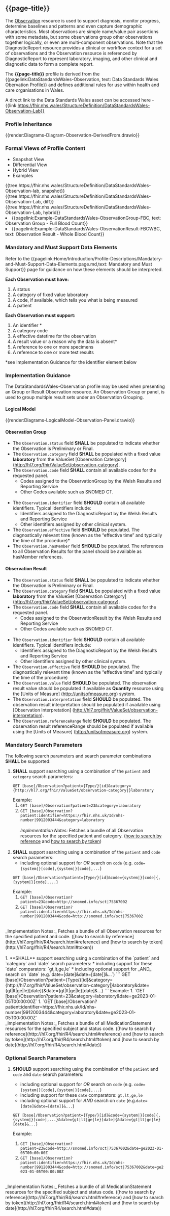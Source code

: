<div class="warning"><span class="ExperiWarn"></span></div>

## {{page-title}}
The [Observation](https://www.hl7.org/fhir/r4/Observation.html) resource is used to support diagnosis, monitor progress, determine baselines and patterns and even capture demographic characteristics. Most observations are simple name/value pair assertions with some metadata, but some observations group other observations together logically, or even are multi-component observations. Note that the DiagnosticReport resource provides a clinical or workflow context for a set of observations and the Observation resource is referenced by DiagnosticReport to represent laboratory, imaging, and other clinical and diagnostic data to form a complete report.


The **{{page-title}}** profile is derived from the {{pagelink:DataStandardsWales-Observation, text: Data Standards Wales Obervation Profile}} and defines additional rules for use within health and care organisations in Wales.

A direct link to the Data Standards Wales asset can be accessed here - {{link:https://fhir.nhs.wales/StructureDefinition/DataStandardsWales-Observation-Lab}}

### Profile Inheritance

{{render:Diagrams-Diagram-Observation-DerivedFrom.drawio}}

### Formal Views of Profile Content
<div class="tab-wrap">
  <ul class="tab-head">
    <li class="tablink tab-active" onclick="openCity(this,'tabsnap')" data-target="tabsnap">
      Snapshot View
    </li>
    <li class="tablink" onclick="openCity(this,'tabdiff')" data-target="tabdiff">
      Differential View
    </li>
    <li class="tablink" onclick="openCity(this,'tabhybrid')" data-target="tabhybrid">
      Hybrid View
    </li>
    <li class="tablink" onclick="openCity(this,'tabeg')" data-target="tabeg">
      Examples
    </li>    
  </ul>
  <div class="tab-main">
    <div id="tabsnap" class="tabcontent active">      
      {{tree:https://fhir.nhs.wales/StructureDefinition/DataStandardsWales-Observation-lab, snapshot}}
    </div>
    <div id="tabdiff" class="tabcontent">
      {{tree:https://fhir.nhs.wales/StructureDefinition/DataStandardsWales-Observation-Lab, diff}}
  </div>
    <div id="tabhybrid" class="tabcontent">
      {{tree:https://fhir.nhs.wales/StructureDefinition/DataStandardsWales-Observation-Lab, hybrid}}
  </div>
  <div id="tabeg" class="tabcontent">
    <list>
      <li>{{pagelink:Example-DataStandardsWales-ObservationGroup-FBC, text: Observation Group - Full Blood Count}}</li>
      <li>{{pagelink:Example-DataStandardsWales-ObservationResult-FBCWBC, text: Observation Result - Whole Blood Count}}</li>
    </list>
  </div>    
</div>

### Mandatory and Must Support Data Elements
Refer to the {{pagelink:Home/Introduction/Profile-Descriptions/Mandatory-and-Must-Support-Data-Elements.page.md,text: Mandatory and Must Support}} page for guidance on how these elements should be interpreted.
 
**Each Observation must have:**
1. A status
1. A category of fixed value laboratory
1. A code, if available, which tells you what is being measured
1. A patient

**Each Observation must support:**
1. An identifier *
1. A category code
1. A effective datetime for the observation
1. A result value or a reason why the data is absent*
1. A reference to one or more specimens
1. A reference to one or more test results

*see Implementation Guidance for the identifier element below

### Implementation Guidance
The DataStandardsWales-Observation profile may be used when presenting an Group or Result Observation resource. An Observation Group or panel, is used to group multiple result sets under an Observation Grouping.

#### Logical Model
{{render:Diagrams-LogicalModel-Observation-Panel.drawio}}

#### Observation Group
* The `Observation.status` field **SHALL** be populated to indicate whether the Observation is Preliminary or Final.
* The `Observation.category` field **SHALL** be populated with a fixed value **laboratory** from the ValueSet [Observation Catergory] (http://hl7.org/fhir/ValueSet/observation-category).
* The `Observation.code` field **SHALL** contain all available codes for the requested panel.
  * Codes assigned to the ObservationGroup by the Welsh Results and Reporting Service
  * Other Codes available such as SNOMED CT.
<br/><br/>
* The `Observation.identifier` field **SHOULD** contain all available identifiers. Typical identifiers include:
  * Identifiers assigned to the DiagnosticReport by the Welsh Results and Reporting Service
  * Other identifiers assigned by other clinical system.
* The `Observation.effective` field **SHOULD** be populated. The diagnostically relevant time (known as the “effective time” and typically the time of the procedure)*
* The `Observation.hasMember` field **SHOULD** be populated. The references to all Observation Results for the panel should be available as hasMember references.

#### Observation Result
* The `Observation.status` field **SHALL** be populated to indicate whether the Observation is Preliminary or Final.
* The `Observation.category` field **SHALL** be populated with a fixed value **laboratory** from the ValueSet [Observation Catergory] (http://hl7.org/fhir/ValueSet/observation-category).
* The `Observation.code` field **SHALL** contain all available codes for the requested panel.
  * Codes assigned to the ObservationResult by the Welsh Results and Reporting Service
  * Other Codes available such as SNOMED CT.
<br/><br/>
* The `Observation.identifier` field **SHOULD** contain all available identifiers. Typical identifiers include:
  * Identifiers assigned to the DiagnosticReport by the Welsh Results and Reporting Service
  * Other identifiers assigned by other clinical system.
* The `Observation.effective` field **SHOULD** be populated. The diagnostically relevant time (known as the “effective time” and typically the time of the procedure)
* The `Observation.value` field **SHOULD** be populated. The observation result value should be populated if available as **Quantity** resource using the [Units of Measure] (http://unitsofmeasure.org) system.
* The `Observation.interpretation` field **SHOULD** be populated. The observation result interpretation should be populated if available using [Observation Interpretation] (http://hl7.org/fhir/ValueSet/observation-interpretation).
* The `Observation.referenceRange` field **SHOULD** be populated. The observation result referenceRange should be populated if available using the [Units of Measure] (http://unitsofmeasure.org) system.

### Mandatory Search Parameters
The following search parameters and search parameter combinations **SHALL** be supported:

1. **SHALL** support searching using a combination of the `patient` and `category` search parameters:
    ```
    GET [base]/Observation?patient={Type/}[id]&category={http://hl7.org/fhir/ValueSet/observation-category|}laboratory
    ```
    Example:
    1. `GET [base]/Observation?patient=23&category=laboratory` 
    1. `GET [base]/Observation?patient:identifier=https://fhir.nhs.uk/Id/nhs-number|9912003444&category=laboratory` 
<br><br>
_Implementation Notes:_ Fetches a bundle of all Observation resources for the specified patient and category. ([how to search by reference](http://hl7.org/fhir/R4/search.html#reference) and [how to search by token](http://hl7.org/fhir/R4/search.html#token))
<br><br>
1. **SHALL** support searching using a combination of the `patient` and `code` search parameters:
    * including optional support for _OR_ search on `code` (e.g. `code={system|}[code],{system|}[code],...`)
    ```
    GET [base]/Observation?patient={Type/}[id]&code={system|}[code]{,{system|}[code],...}
    ```
    Example:
    1. `GET [base]/Observation?patient=23&code=http://snomed.info/sct|75367002` 
    1. `GET [base]/Observation?patient:identifier=https://fhir.nhs.uk/Id/nhs-number|9912003444&code=http://snomed.info/sct|75367002` 
<br>  
_Implementation Notes:_ Fetches a bundle of all Observation resources for the specified patient and code. ([how to search by reference](http://hl7.org/fhir/R4/search.html#reference) and [how to search by token](http://hl7.org/fhir/R4/search.html#token))
<br><br>
1. **SHALL** support searching using a combination of the `patient` and `category` and `date` search parameters:
    * including support for these `date` comparators: `gt,lt,ge,le`
    * including optional support for _AND_ search on `date` (e.g.`date=[date]&date=[date]]&...`)
    ```
    GET [base]/Observation?patient={Type/}[id]&category={http://hl7.org/fhir/ValueSet/observation-category|}laboratory&date={gt|lt|ge|le}[date]{&date={gt|lt|ge|le}[date]&...}
    ```
    Example:
    1. `GET [base]/Observation?patient=23&category=laboratory&date=ge2023-01-05T00:00:00Z` 
    1. `GET [base]/Observation?patient:identifier=https://fhir.nhs.uk/Id/nhs-number|9912003444&category=laboratory&date=ge2023-01-05T00:00:00Z` 
<br>  
_Implementation Notes:_ Fetches a bundle of all MedicationStatement resources for the specified subject and status code. ([how to search by reference](http://hl7.org/fhir/R4/search.html#reference) and [how to search by token](http://hl7.org/fhir/R4/search.html#token) and [how to search by date](http://hl7.org/fhir/R4/search.html#date))
  
### Optional Search Parameters
1. **SHOULD** support searching using the combination of the `patient` and `code` and `date` search parameters:
    * including optional support for _OR_ search on `code` (e.g. `code={system|}[code],{system|}[code],...`) 
    * including support for these `date` comparators: `gt,lt,ge,le`
    * including optional support for _AND_ search on `date` (e.g.`date=[date]&date=[date]]&...`)    
    ```
    GET [base]/Observation?patient={Type/}[id]&code={system|}[code]{,{system|}[code],...}&date={gt|lt|ge|le}[date]{&date={gt|lt|ge|le}[date]&...}
    ```
    
    Example:
    
    1. `GET [base]/Observation?patient=23&code=http://snomed.info/sct|75367002&date=ge2023-01-05T00:00:00Z` 
    1. `GET [base]/Observation?patient:identifier=https://fhir.nhs.uk/Id/nhs-number|9912003444&code=http://snomed.info/sct|75367002&date=ge2023-01-05T00:00:00Z`    
<br>
_Implementation Notes:_ Fetches a bundle of all MedicationStatement resources for the specified subject and status code. ([how to search by reference](http://hl7.org/fhir/R4/search.html#reference) and [how to search by token](http://hl7.org/fhir/R4/search.html#token) and [how to search by date](http://hl7.org/fhir/R4/search.html#date))